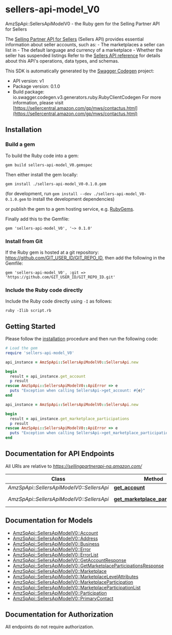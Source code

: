 # sellers-api-model_V0

AmzSpApi::SellersApiModelV0 - the Ruby gem for the Selling Partner API for Sellers

The [Selling Partner API for Sellers](https://developer-docs.amazon.com/sp-api/docs/sellers-api-v1-reference) (Sellers API) provides essential information about seller accounts, such as:  - The marketplaces a seller can list in - The default language and currency of a marketplace - Whether the seller has suspended listings  Refer to the [Sellers API reference](https://developer-docs.amazon.com/sp-api/docs/sellers-api-v1-reference) for details about this API's operations, data types, and schemas.

This SDK is automatically generated by the [Swagger Codegen](https://github.com/swagger-api/swagger-codegen) project:

- API version: v1
- Package version: 0.1.0
- Build package: io.swagger.codegen.v3.generators.ruby.RubyClientCodegen
For more information, please visit [https://sellercentral.amazon.com/gp/mws/contactus.html](https://sellercentral.amazon.com/gp/mws/contactus.html)

## Installation

### Build a gem

To build the Ruby code into a gem:

```shell
gem build sellers-api-model_V0.gemspec
```

Then either install the gem locally:

```shell
gem install ./sellers-api-model_V0-0.1.0.gem
```
(for development, run `gem install --dev ./sellers-api-model_V0-0.1.0.gem` to install the development dependencies)

or publish the gem to a gem hosting service, e.g. [RubyGems](https://rubygems.org/).

Finally add this to the Gemfile:

    gem 'sellers-api-model_V0', '~> 0.1.0'

### Install from Git

If the Ruby gem is hosted at a git repository: https://github.com/GIT_USER_ID/GIT_REPO_ID, then add the following in the Gemfile:

    gem 'sellers-api-model_V0', :git => 'https://github.com/GIT_USER_ID/GIT_REPO_ID.git'

### Include the Ruby code directly

Include the Ruby code directly using `-I` as follows:

```shell
ruby -Ilib script.rb
```

## Getting Started

Please follow the [installation](#installation) procedure and then run the following code:
```ruby
# Load the gem
require 'sellers-api-model_V0'

api_instance = AmzSpApi::SellersApiModelV0::SellersApi.new

begin
  result = api_instance.get_account
  p result
rescue AmzSpApi::SellersApiModelV0::ApiError => e
  puts "Exception when calling SellersApi->get_account: #{e}"
end

api_instance = AmzSpApi::SellersApiModelV0::SellersApi.new

begin
  result = api_instance.get_marketplace_participations
  p result
rescue AmzSpApi::SellersApiModelV0::ApiError => e
  puts "Exception when calling SellersApi->get_marketplace_participations: #{e}"
end
```

## Documentation for API Endpoints

All URIs are relative to *https://sellingpartnerapi-na.amazon.com/*

Class | Method | HTTP request | Description
------------ | ------------- | ------------- | -------------
*AmzSpApi::SellersApiModelV0::SellersApi* | [**get_account**](docs/SellersApi.md#get_account) | **GET** /sellers/v1/account | 
*AmzSpApi::SellersApiModelV0::SellersApi* | [**get_marketplace_participations**](docs/SellersApi.md#get_marketplace_participations) | **GET** /sellers/v1/marketplaceParticipations | 

## Documentation for Models

 - [AmzSpApi::SellersApiModelV0::Account](docs/Account.md)
 - [AmzSpApi::SellersApiModelV0::Address](docs/Address.md)
 - [AmzSpApi::SellersApiModelV0::Business](docs/Business.md)
 - [AmzSpApi::SellersApiModelV0::Error](docs/Error.md)
 - [AmzSpApi::SellersApiModelV0::ErrorList](docs/ErrorList.md)
 - [AmzSpApi::SellersApiModelV0::GetAccountResponse](docs/GetAccountResponse.md)
 - [AmzSpApi::SellersApiModelV0::GetMarketplaceParticipationsResponse](docs/GetMarketplaceParticipationsResponse.md)
 - [AmzSpApi::SellersApiModelV0::Marketplace](docs/Marketplace.md)
 - [AmzSpApi::SellersApiModelV0::MarketplaceLevelAttributes](docs/MarketplaceLevelAttributes.md)
 - [AmzSpApi::SellersApiModelV0::MarketplaceParticipation](docs/MarketplaceParticipation.md)
 - [AmzSpApi::SellersApiModelV0::MarketplaceParticipationList](docs/MarketplaceParticipationList.md)
 - [AmzSpApi::SellersApiModelV0::Participation](docs/Participation.md)
 - [AmzSpApi::SellersApiModelV0::PrimaryContact](docs/PrimaryContact.md)

## Documentation for Authorization

 All endpoints do not require authorization.

